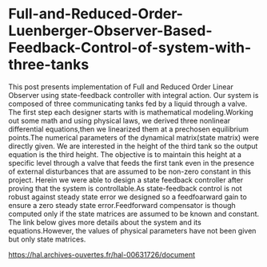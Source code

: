 # Full-and-Reduced-Order-Luenberger-Observer-Based-Feedback-Control-of-system-with-three-tanks
This post presents implementation of Full and Reduced Order Linear Observer using state-feedback controller with integral action.
Our system is composed of three communicating tanks fed by a liquid through a valve. The first step each designer starts with is mathematical modeling.Working out some math and using physical laws, we derived three nonlinear
differential equations,then we linearized them at a prechosen equilibrium points.The numerical parameters of the dynamical matrix(state matrix) were directly given.
We are interested in the height of the third tank so the output equation is the third height. The objective is to maintain this height at a specific level through a valve that feeds the first tank even in the presence of external disturbances that are assumed to be non-zero constant in this project.
Herein we were able to design a state feedback controller after proving that the system is controllable.As state-feedback control is not robust against steady state error
we designed so a feedfoarward gain to ensure a zero steady state error.Feedforward compensator is though computed only if the state matrices are assumed to be known and constant.
The link below gives more details about the system and its equations.However, the values of physical parameters have not been given but only state matrices.

https://hal.archives-ouvertes.fr/hal-00631726/document
